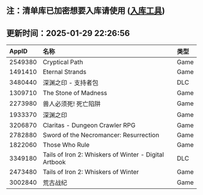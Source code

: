 ## 注：清单库已加密想要入库请使用 ([入库工具](https://github.com/BlankTMing/ManifestAutoUpdate/releases))

## 更新时间：2025-01-29 22:26:56
| AppID | 名称 | 类型  |
| :-------------------- | :----------------------------- | :----------- |
| 2549380 | Cryptical Path| Game |
| 1491410 | Eternal Strands| Game |
| 3480440 | 深渊之印 - 支持者包| DLC |
| 1309710 | The Stone of Madness| Game |
| 2273980 | 兽人必须死! 死亡陷阱| Game |
| 1933370 | 深渊之印| Game |
| 3206870 | Claritas - Dungeon Crawler RPG| Game |
| 2782880 | Sword of the Necromancer: Resurrection| Game |
| 1822060 | Those Who Rule| Game |
| 3349180 | Tails of Iron 2: Whiskers of Winter - Digital Artbook| DLC |
| 2473480 | Tails of Iron 2: Whiskers of Winter| Game |
| 3002840 | 荒古战纪| Game |
